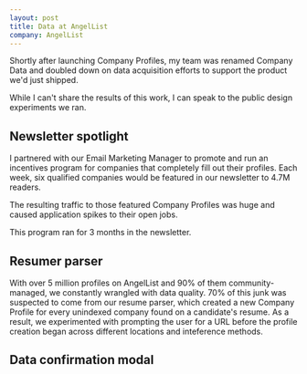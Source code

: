 ```yaml
---
layout: post
title: Data at AngelList
company: AngelList
---
```


Shortly after launching Company Profiles, my team was renamed Company Data and doubled down on data acquisition efforts to support the product we'd just shipped.

While I can't share the results of this work, I can speak to the public design experiments we ran.

## Newsletter spotlight
I partnered with our Email Marketing Manager to promote and run an incentives program for companies that completely fill out their profiles. Each week, six qualified companies would be featured in our newsletter to 4.7M readers.

The resulting traffic to those featured Company Profiles was huge and caused application spikes to their open jobs.

This program ran for 3 months in the newsletter.

## Resumer parser
With over 5 million profiles on AngelList and 90% of them community-managed, we constantly wrangled with data quality. 70% of this junk was suspected to come from our resume parser, which created a new Company Profile for every unindexed company found on a candidate's resume. As a result, we experimented with prompting the user for a URL before the profile creation began across different locations and inteference methods.

## Data confirmation modal